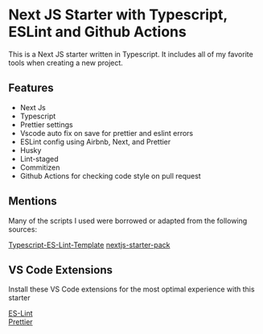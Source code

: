 # Next JS Starter with Typescript, ESLint and Github Actions

This is a Next JS starter written in Typescript. It includes all of my favorite tools when creating
a new project.

## Features

- Next Js
- Typescript
- Prettier settings
- Vscode auto fix on save for prettier and eslint errors
- ESLint config using Airbnb, Next, and Prettier
- Husky
- Lint-staged
- Commitizen
- Github Actions for checking code style on pull request

## Mentions

Many of the scripts I used were borrowed or adapted from the following sources:

[Typescript-ES-Lint-Template](https://github.com/samfromaway/Typescript-ES-Lint-Template)
[nextjs-starter-pack](https://github.com/miami78/nextjs-starter-pack)

## VS Code Extensions

Install these VS Code extensions for the most optimal experience with this starter

[ES-Lint](https://marketplace.visualstudio.com/items?itemName=dbaeumer.vscode-eslint) <br/>
[Prettier](https://marketplace.visualstudio.com/items?itemName=esbenp.prettier-vscode)
